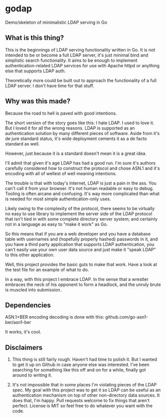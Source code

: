 godap
=====

Demo/skeleton of minimalistic LDAP serving in Go

What is this thing?
-------------------

This is the beginnings of LDAP serving functionality written in Go.  It is not intended
to be or become a full LDAP server, it's just minimal bind and simplistic search functionality.
It aims to be enough to implement authentication-related LDAP services for use with Apache
httpd or anything else that supports LDAP auth.

Theoretically more could be built out to approach the functionality of
a full LDAP server. I don't have time for that stuff.

Why was this made?
------------------

Because the road to hell is paved with good intentions.

The short version of the story goes like this:
I hate LDAP.  I used to love it.  But I loved it for all the wrong reasons.
LDAP is supported as an authentication solution by many different pieces of
software.  Aside from it's de jure standard status, it's wide deployment
cements it as a de facto standard as well.

However, just because it is a standard doesn't mean it is a great idea.

I'll admit that given it's age LDAP has had a good run.  I'm sure it's
authors carefully considered how to construct the protocol and chose
ASN.1 and it's encoding with all of wellest of well meaning intentions.

The trouble is that with today's Internet, LDAP is just a pain in the ass.
You can't call it from your browser.  It's not human readable or easy
to debug.  Tooling is often arcane and confusing.  It's way more complicated
than what is needed for most simple authentication-only uses.

Likely owing to the complexity of the protocol, there seems to be virtually
no easy to use library to implement the server side of the LDAP protocol
that isn't tied in with some complete directory server system; and certainly
not in a language as easy to "make it work" as Go.

So this means that if you are a web developer and you have a database table
with usernames and (hopefully properly hashed) passwords in it, and you
have a third party application that supports LDAP authentication, you
can't easily use your own user data source and just make it "speak LDAP"
to this other application.

Well, this project provides the basic guts to make that work.
Have a look at the test file for an example of what to do.

In a way, with this project I embrace LDAP.  In the sense that a wrestler
embraces the neck of his opponent to form a headlock, and the unruly
brute is muscled into submission.

Dependencies
------------

ASN.1+BER encoding decoding is done with this:
 github.com/go-asn1-ber/asn1-ber

It works, it's cool.

Disclaimers
-----------

1. This thing is still fairly rough.  Haven't had time to polish it. But I
wanted to get it up on Github in case anyone else was interested. I've
been searching for something like this off and on for a while, finally
got around to writing it.

2. It's not impossible that in some places I'm violating pieces of the
LDAP spec.  My goal with this project was to get it so LDAP can be
useful as an authentication mechanism on top of other
non-directory data sources.  It does that, I'm happy.
Pull requests welcome to fix things that aren't perfect.  License
is MIT so feel free to do whatever you want with the code.
